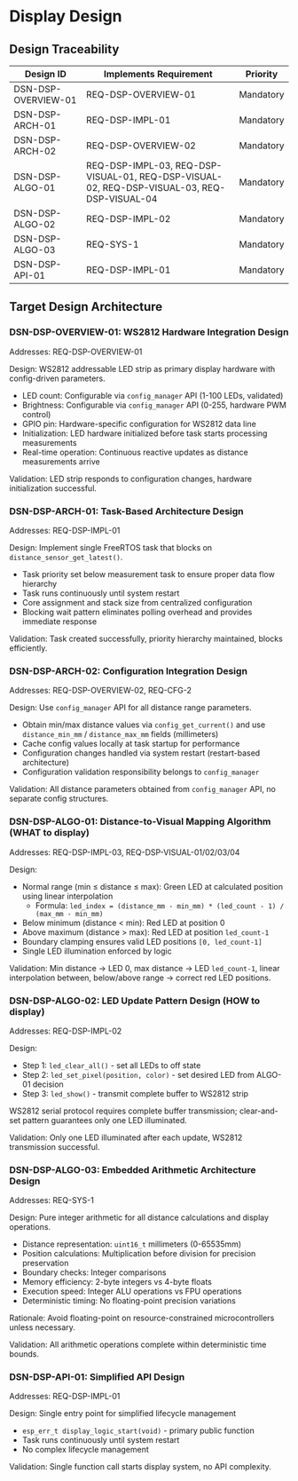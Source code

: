 # Display Design

## Design Traceability

| Design ID | Implements Requirement | Priority |
|-----------|------------------------|----------|
| DSN-DSP-OVERVIEW-01 | REQ-DSP-OVERVIEW-01 | Mandatory |
| DSN-DSP-ARCH-01 | REQ-DSP-IMPL-01 | Mandatory |
| DSN-DSP-ARCH-02 | REQ-DSP-OVERVIEW-02 | Mandatory |
| DSN-DSP-ALGO-01 | REQ-DSP-IMPL-03, REQ-DSP-VISUAL-01, REQ-DSP-VISUAL-02, REQ-DSP-VISUAL-03, REQ-DSP-VISUAL-04 | Mandatory |
| DSN-DSP-ALGO-02 | REQ-DSP-IMPL-02 | Mandatory |
| DSN-DSP-ALGO-03 | REQ-SYS-1 | Mandatory |
| DSN-DSP-API-01 | REQ-DSP-IMPL-01 | Mandatory |

## Target Design Architecture

### DSN-DSP-OVERVIEW-01: WS2812 Hardware Integration Design

Addresses: REQ-DSP-OVERVIEW-01

Design: WS2812 addressable LED strip as primary display hardware with config-driven parameters.

- LED count: Configurable via `config_manager` API (1-100 LEDs, validated)
- Brightness: Configurable via `config_manager` API (0-255, hardware PWM control)
- GPIO pin: Hardware-specific configuration for WS2812 data line
- Initialization: LED hardware initialized before task starts processing measurements
- Real-time operation: Continuous reactive updates as distance measurements arrive

Validation: LED strip responds to configuration changes, hardware initialization successful.

### DSN-DSP-ARCH-01: Task-Based Architecture Design

Addresses: REQ-DSP-IMPL-01

Design: Implement single FreeRTOS task that blocks on `distance_sensor_get_latest()`.

- Task priority set below measurement task to ensure proper data flow hierarchy
- Task runs continuously until system restart
- Core assignment and stack size from centralized configuration
- Blocking wait pattern eliminates polling overhead and provides immediate response

Validation: Task created successfully, priority hierarchy maintained, blocks efficiently.

### DSN-DSP-ARCH-02: Configuration Integration Design

Addresses: REQ-DSP-OVERVIEW-02, REQ-CFG-2

Design: Use `config_manager` API for all distance range parameters.

- Obtain min/max distance values via `config_get_current()` and use `distance_min_mm` / `distance_max_mm` fields (millimeters)
- Cache config values locally at task startup for performance
- Configuration changes handled via system restart (restart-based architecture)
- Configuration validation responsibility belongs to `config_manager`

Validation: All distance parameters obtained from `config_manager` API, no separate config structures.

### DSN-DSP-ALGO-01: Distance-to-Visual Mapping Algorithm (WHAT to display)

Addresses: REQ-DSP-IMPL-03, REQ-DSP-VISUAL-01/02/03/04

Design:

- Normal range (min ≤ distance ≤ max): Green LED at calculated position using linear interpolation
  - Formula: `led_index = (distance_mm - min_mm) * (led_count - 1) / (max_mm - min_mm)`
- Below minimum (distance < min): Red LED at position 0
- Above maximum (distance > max): Red LED at position `led_count-1`
- Boundary clamping ensures valid LED positions `[0, led_count-1]`
- Single LED illumination enforced by logic

Validation: Min distance → LED 0, max distance → LED `led_count-1`, linear interpolation between,
            below/above range → correct red LED positions.

### DSN-DSP-ALGO-02: LED Update Pattern Design (HOW to display)

Addresses: REQ-DSP-IMPL-02

Design:

- Step 1: `led_clear_all()` - set all LEDs to off state
- Step 2: `led_set_pixel(position, color)` - set desired LED from ALGO-01 decision
- Step 3: `led_show()` - transmit complete buffer to WS2812 strip

WS2812 serial protocol requires complete buffer transmission; clear-and-set pattern guarantees only one LED illuminated.

Validation: Only one LED illuminated after each update, WS2812 transmission successful.

### DSN-DSP-ALGO-03: Embedded Arithmetic Architecture Design

Addresses: REQ-SYS-1

Design: Pure integer arithmetic for all distance calculations and display operations.

- Distance representation: `uint16_t` millimeters (0-65535mm)
- Position calculations: Multiplication before division for precision preservation
- Boundary checks: Integer comparisons
- Memory efficiency: 2-byte integers vs 4-byte floats
- Execution speed: Integer ALU operations vs FPU operations
- Deterministic timing: No floating-point precision variations

Rationale: Avoid floating-point on resource-constrained microcontrollers unless necessary.

Validation: All arithmetic operations complete within deterministic time bounds.

### DSN-DSP-API-01: Simplified API Design

Addresses: REQ-DSP-IMPL-01

Design: Single entry point for simplified lifecycle management

- `esp_err_t display_logic_start(void)` - primary public function
- Task runs continuously until system restart
- No complex lifecycle management

Validation: Single function call starts display system, no API complexity.
